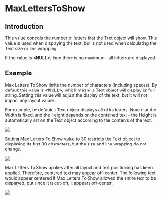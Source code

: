 # MaxLettersToShow

## Introduction

This value controls the number of letters that the Text object will show. This value is used when displaying the text, but is not used when calculating the Text size or line wrapping.

If the value is **\<NULL>**, then there is no maximum - all letters are displayed.

## Example

Max Letters To Show limits the number of characters (including spaces). By default this value is **\<NULL>**, which means a Text object will display its full string. Setting this value will adjust the display of the text, but it will not impact any layout values.

For example, by default a Text object displays all of its letters. Note that the Width is fixed, and the Height depends on the contained text - the Height is automatically set on the Text object according to the contents of the text.

![](../../../.gitbook/assets/NoMaxLettersToShow.png)

Setting Max Letters To Show value to 30 restricts the Text object to displaying its first 30 characters, but the size and line wrapping do not change.

![](<../../../.gitbook/assets/MaxLettersToShow30.png>)

Max Letters To Show applies after all layout and text positioning has been applied. Therefore, centered text may appear off-center. The following text would appear centered if Max Letters To Show allowed the entire text to be displayed, but since it is cut-off, it appears off-center.

![](<../../../.gitbook/assets/MaxLettersToShowCentered.png>)
